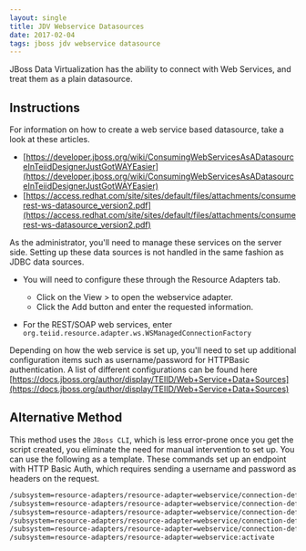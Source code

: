 ```yaml
---
layout: single
title: JDV Webservice Datasources
date: 2017-02-04
tags: jboss jdv webservice datasource
---
```


JBoss Data Virtualization has the ability to connect with Web Services, and treat them as a plain datasource.

## Instructions
For information on how to create a web service based datasource, take a look at these articles.
- [https://developer.jboss.org/wiki/ConsumingWebServicesAsADatasourceInTeiidDesignerJustGotWAYEasier](https://developer.jboss.org/wiki/ConsumingWebServicesAsADatasourceInTeiidDesignerJustGotWAYEasier)
- [https://access.redhat.com/site/sites/default/files/attachments/consumerest-ws-datasource_version2.pdf](https://access.redhat.com/site/sites/default/files/attachments/consumerest-ws-datasource_version2.pdf)

As the administrator, you'll need to manage these services on the server side. Setting up these data sources is not handled in the same fashion as JDBC data sources.

- You will need to configure these through the Resource Adapters tab.
  - Click on the View > to open the webservice adapter.
  - Click the Add button and enter the requested information.


- For the REST/SOAP web services, enter `org.teiid.resource.adapter.ws.WSManagedConnectionFactory`


Depending on how the web service is set up, you'll need to set up additional configuration items such as username/password for HTTPBasic authentication. A list of different configurations can be found here [https://docs.jboss.org/author/display/TEIID/Web+Service+Data+Sources](https://docs.jboss.org/author/display/TEIID/Web+Service+Data+Sources)


## Alternative Method

This method uses the `JBoss CLI`, which is less error-prone once you get the script created, you eliminate the need for manual intervention to set up. You can use the following as a template. These commands set up an endpoint with HTTP Basic Auth, which requires sending a username and password as headers on the request.
```sh
/subsystem=resource-adapters/resource-adapter=webservice/connection-definitions=mywebds:add(jndi-name=java:/mywebds, class-name=org.teiid.resource.adapter.ws.WSManagedConnectionFactory, enabled=true, use-java-context=true)
/subsystem=resource-adapters/resource-adapter=webservice/connection-definitions= mywebds /config-properties=EndPoint:add(value="http://abc.defghi")
/subsystem=resource-adapters/resource-adapter=webservice/connection-definitions= mywebds /config-properties=AuthPassword:add(value="password")
/subsystem=resource-adapters/resource-adapter=webservice/connection-definitions= mywebds /config-properties=SecurityType:add(value="HTTPBasic")
/subsystem=resource-adapters/resource-adapter=webservice/connection-definitions= mywebds /config-properties=AuthUserName:add(value="username")
/subsystem=resource-adapters/resource-adapter=webservice:activate
```